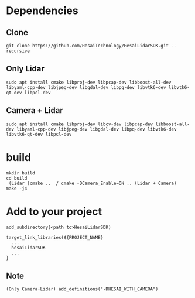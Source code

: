 # Dependencies
## Clone
```
git clone https://github.com/HesaiTechnology/HesaiLidarSDK.git --recursive
```

## Only Lidar
```
sudo apt install cmake libproj-dev libpcap-dev libboost-all-dev libyaml-cpp-dev libjpeg-dev libgdal-dev libpq-dev libvtk6-dev libvtk6-qt-dev libpcl-dev 
```

## Camera + Lidar

```
sudo apt install cmake libproj-dev libcv-dev libpcap-dev libboost-all-dev libyaml-cpp-dev libjpeg-dev libgdal-dev libpq-dev libvtk6-dev libvtk6-qt-dev libpcl-dev 
```
# build
```
mkdir build
cd build 
 (Lidar )cmake ..  / cmake -DCamera_Enable=ON .. (Lidar + Camera)
make -j4
```

# Add to your project
```
add_subdirectory(<path to>HesaiLidarSDK)

target_link_libraries(${PROJECT_NAME}
  ...
  hesaiLidarSDK
  ...
}

```

## Note
```
(Only Camera+Lidar) add_definitions("-DHESAI_WITH_CAMERA")
```
